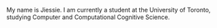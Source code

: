 My name is Jiessie. I am currently a student at the University of Toronto, studying Computer and Computational Cognitive Science. 


<!---
Jiessiet/Jiessiet is a ✨ special ✨ repository because its `README.md` (this file) appears on your GitHub profile.
You can click the Preview link to take a look at your changes.
--->
